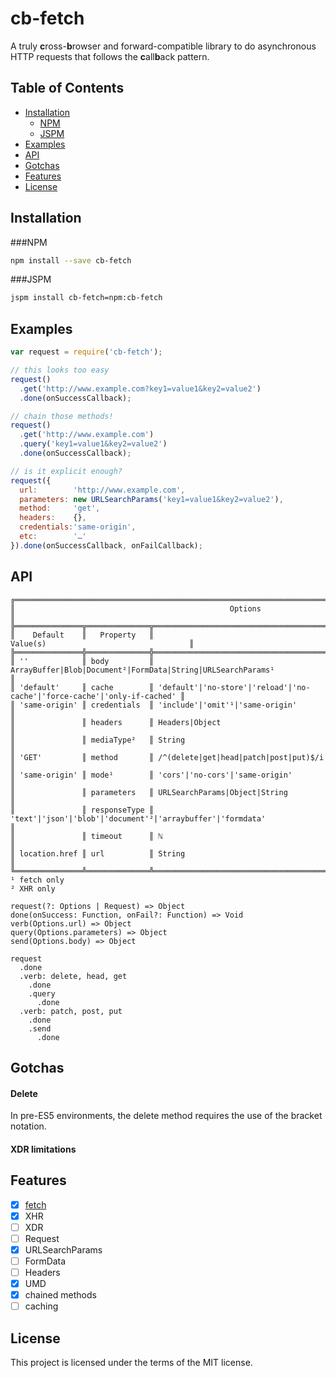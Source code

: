 # cb-fetch

A truly **c**ross-**b**rowser and forward-compatible library to do asynchronous HTTP requests that follows the **c**all**b**ack pattern.

## Table of Contents
  - [Installation](#installation)
    - [NPM](#npm)
    - [JSPM](#jspm)
  - [Examples](#examples)
  - [API](#api)
  - [Gotchas](#gotchas)
  - [Features](#features)
  - [License](#license)

## Installation
###NPM
```sh
npm install --save cb-fetch
```
###JSPM
```sh
jspm install cb-fetch=npm:cb-fetch
```
## Examples
```js
var request = require('cb-fetch');

// this looks too easy
request()
  .get('http://www.example.com?key1=value1&key2=value2')
  .done(onSuccessCallback);

// chain those methods!
request()
  .get('http://www.example.com')
  .query('key1=value1&key2=value2')
  .done(onSuccessCallback);

// is it explicit enough?
request({
  url:        'http://www.example.com',
  parameters: new URLSearchParams('key1=value1&key2=value2'),
  method:     'get',
  headers:    {},
  credentials:'same-origin',
  etc:        '…'
}).done(onSuccessCallback, onFailCallback);
```
## API
```
╔════════════════════════════════════════════════════════════════════════════════════════════════════════╗
║                                                Options                                                 ║
╠═══════════════╦══════════════╦═════════════════════════════════════════════════════════════════════════╣
║    Default    ║   Property   ║                                 Value(s)                                ║
╠═══════════════╬══════════════╬═════════════════════════════════════════════════════════════════════════╣
║ ''            ║ body         ║ ArrayBuffer|Blob|Document²|FormData|String|URLSearchParams¹             ║
║ 'default'     ║ cache        ║ 'default'|'no-store'|'reload'|'no-cache'|'force-cache'|'only-if-cached' ║
║ 'same-origin' ║ credentials  ║ 'include'|'omit'¹|'same-origin'                                         ║
║               ║ headers      ║ Headers|Object                                                          ║
║               ║ mediaType²   ║ String                                                                  ║
║ 'GET'         ║ method       ║ /^(delete|get|head|patch|post|put)$/i                                   ║
║ 'same-origin' ║ mode¹        ║ 'cors'|'no-cors'|'same-origin'                                          ║
║               ║ parameters   ║ URLSearchParams|Object|String                                           ║
║               ║ responseType ║ 'text'|'json'|'blob'|'document'²|'arraybuffer'|'formdata'               ║
║               ║ timeout      ║ ℕ                                                                       ║
║ location.href ║ url          ║ String                                                                  ║
╚═══════════════╩══════════════╩═════════════════════════════════════════════════════════════════════════╝
¹ fetch only
² XHR only

request(?: Options | Request) => Object
done(onSuccess: Function, onFail?: Function) => Void
verb(Options.url) => Object
query(Options.parameters) => Object
send(Options.body) => Object

request
  .done
  .verb: delete, head, get
    .done
    .query
      .done
  .verb: patch, post, put
    .done
    .send
      .done
```
## Gotchas
#### Delete
In pre-ES5 environments, the delete method requires the use of the bracket notation.
#### XDR limitations
## Features
- [x] [fetch](https://fetch.spec.whatwg.org/#fetch-method)
- [x] XHR
- [ ] XDR
- [ ] Request
- [x] URLSearchParams
- [ ] FormData
- [ ] Headers
- [x] UMD
- [x] chained methods
- [ ] caching

## License
This project is licensed under the terms of the MIT license.
